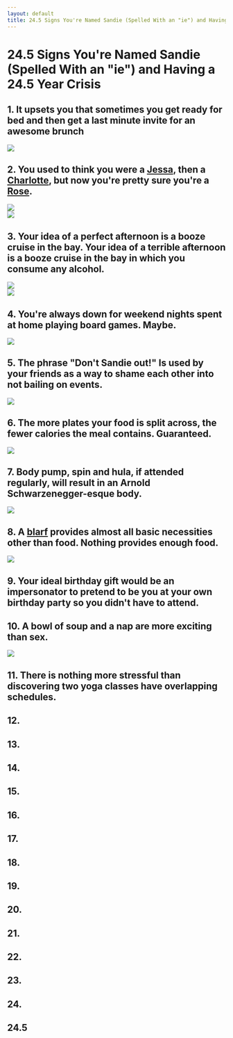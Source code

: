 ```yaml
---
layout: default
title: 24.5 Signs You're Named Sandie (Spelled With an "ie") and Having a 24.5 Year Crisis
---
```


24.5 Signs You're Named Sandie (Spelled With an "ie") and Having a 24.5 Year Crisis
====

## 1. It upsets you that sometimes you get ready for bed and then get a last minute invite for an awesome brunch

<img src="http://s3-ec.buzzfed.com/static/enhanced/webdr01/2013/5/30/14/anigif_enhanced-buzz-2410-1369939749-19.gif">

## 2. You used to think you were a [Jessa](http://girls.wikia.com/wiki/Jessa_Johansson), then a [Charlotte](http://en.wikipedia.org/wiki/Charlotte_York), but now you're pretty sure you're a [Rose](http://en.wikipedia.org/wiki/Rose_Nylund).

<img src="http://25.media.tumblr.com/0ada01da086545f18b28391a11b679c6/tumblr_mz6sbdQTlm1qb4y5oo1_400.gif">
<br>
<img src="http://www.autostraddle.com/wp-content/uploads/2013/11/tumblr_mom9vcVJWF1r2jnbbo1_500.gif">

## 3. Your idea of a perfect afternoon is a booze cruise in the bay. Your idea of a terrible afternoon is a booze cruise in the bay in which you consume any alcohol.

<img src="http://37.media.tumblr.com/tumblr_m48ho0zhY71qbbpaoo2_500.gif">
<br>
<img src="http://24.media.tumblr.com/a5306c91168be7ec866ab265174bdb7f/tumblr_mgfb30zKOr1s0p3y2o1_500.gif">

## 4. You're always down for weekend nights spent at home playing board games. Maybe.

<img src="http://classandtrashshow.files.wordpress.com/2014/04/games.gif">

## 5. The phrase "Don't Sandie out!" Is used by your friends as a way to shame each other into not bailing on events.

<img src="http://media.tumblr.com/tumblr_lwy8smsu2i1r39083.gif">

## 6. The more plates your food is split across, the fewer calories the meal contains. Guaranteed.

<img src="http://www.bizbash.com/content/editorial/StoryPhoto/big/e17351image3.jpg">

## 7. Body pump, spin and hula, if attended regularly, will result in an Arnold Schwarzenegger-esque body.

<img src="http://4.bp.blogspot.com/-GvleYPV7_7k/UtXro-95OdI/AAAAAAAAC-A/UXHBdnDiPgE/s1600/watch-the-traps-grow.gif">

## 8. A [blarf](http://store.americanapparel.net/the-circle-scarf_rsa0503s) provides almost all basic necessities other than food. Nothing provides enough food.

<img src="http://i11.photobucket.com/albums/a164/carinalou/giant-knit-2.jpg">

## 9. Your ideal birthday gift would be an impersonator to pretend to be you at your own birthday party so you didn't have to attend.

## 10. A bowl of soup and a nap are more exciting than sex.

<img src="http://media3.onsugar.com/files/2013/08/12/816/n/1922398/00a94a3fde4e1ab0_tumblr_mopwfaJ8Tx1rcgpm7o2_500.xxxlarge.gif">

## 11. There is nothing more stressful than discovering two yoga classes have overlapping schedules.

## 12. 

## 13. 

## 14. 

## 15. 

## 16. 

## 17. 

## 18. 

## 19.

## 20.

## 21. 

## 22. 

## 23.

## 24.

## 24.5

